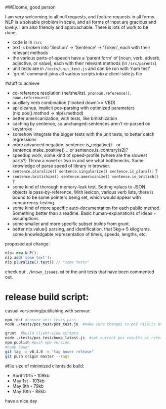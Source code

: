 #WElcome, good person

I am very welcoming to all pull requests, and feature requests in all forms.
NLP is a solvable problem in scale, and all forms of input are gracious and lovely. I am also friendly and approachable. There is lots of work to be done.

* code is in ```/src```
* text is broken into 'Section' -> 'Sentence' -> 'Token', each with their relevant methods
* the various parts-of-speech have a 'parent form' of [noun, verb, adverb, adjective, or value], each with their relevant methods (in ```/src/parents```)
* unit tests are in ```/tests/unit_test.js``` and can be run with 'npm test'
* 'grunt' command joins all various scripts into a client-side js file

#stuff to achieve
* co-reference resolution (he/she/its). ```pronoun.reference(), noun.references()```
* auxillary verb combination ('looked down'== VBD)
* api cleanup, implicit pos-parsing with optimized parameters (nlp.pos().method -> nlp().method)
* better americanization, with tests, like britishization
* caching by sentence, so unchanged-sentences aren't re-parsed on keystroke
* somehow integrate the bigger tests with the unit tests, to better catch regressions
* more advanced negation, sentence.is_negative() - or sentence.make_positive() .. or sentence.is_contrary(s2)?
* speedup work, some kind of speed-profile (where are the slowest parts?) Throw a novel or two in and see what bottlenecks. Some knowledge of parse speed of library in browser.
* ```sentence.pluralize() sentence.singularize() sentence.is_plural()``` ?
* ```sentence.britishize() sentence.americanize() sentence.is_british()``` ?
* some kind of thorough memory-leak test. Setting values to JSON objects is pass-by-reference. With lexicon, various verb lists, there is bound to be some pointers being set, which would appear with concurrency-testing.
* some kind of more specific auto-documentation for each public method. Something better than a readme. Basic human-explanations of ideas + assumptions.
* some smaller and more specific subset builds from grunt.
* better nlp.value() parsing, and identification. that 5kg-> 5 kilograms. some knowledgable representation of times, speeds, lengths, etc.

proposed api change:
```javascript
nlp= new NLP();
nlp.add('some text');
nlp.pluralize().text() // "some texts"
```
check out ```./known_issues.md``` or the unit tests that have been  commented out.

# release build script:
casual versioning/publishing with semvar:

```bash
npm test #ensure unit tests pass
node ./tests/pos_test/pos_test.js  #make sure changes to pos results are sane

grunt  #build client-side scripts
node ./tests/pos_test/bump_latest.js  #set current pos results as reference data
npm publish #push npm version
#bump bower
git tag -a v0.4.0 -m "tag bower release"
git push origin master --tags
```

#file size
of minimized clientside build:
* April 2015 - 109kb
* May 1st - 103kb
* May 8th - 79kb
* May 10th - 88kb

have a nice day

